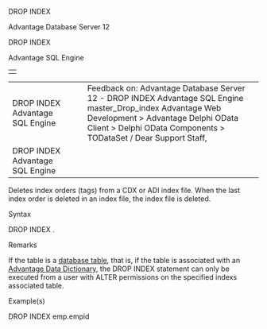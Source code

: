 DROP INDEX




Advantage Database Server 12  

DROP INDEX

Advantage SQL Engine

|  |
| --- |
|  |

|  |  |  |  |  |
| --- | --- | --- | --- | --- |
| DROP INDEX  Advantage SQL Engine |  |  | Feedback on: Advantage Database Server 12 - DROP INDEX Advantage SQL Engine master\_Drop\_index Advantage Web Development > Advantage Delphi OData Client > Delphi OData Components > TODataSet / Dear Support Staff, |  |
| DROP INDEX  Advantage SQL Engine |  |  |  |  |

Deletes index orders (tags) from a CDX or ADI index file. When the last index order is deleted in an index file, the index file is deleted.

Syntax

DROP INDEX <table-name>.<index-name>

Remarks

If the table is a [database table](javascript:hhpopuplink.TextPopup(popid_484727561X,FontFace,-1,-1,-1,-1)), that is, if the table is associated with an [Advantage Data Dictionary](master_advantage_data_dictionary.htm), the DROP INDEX statement can only be executed from a user with ALTER permissions on the specified indexs associated table.

Example(s)

DROP INDEX emp.empid